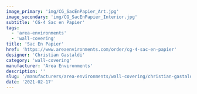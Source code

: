 ```yaml
---
image_primary: 'img/CG_SacEnPapier_Art.jpg'
image_secondary: 'img/CG_SacEnPapier_Interior.jpg'
subtitle: 'CG-4 Sac en Papier'
tags:
  - 'area-environments'
  - 'wall-covering'
title: 'Sac En Papier'
href: 'https://www.areaenvironments.com/order/cg-4-sac-en-papier'
designer: 'Christian Gastaldi'
category: 'wall-covering'
manufacturer: 'Area Environments'
description: ''
slug: '/manufacturers/area-environments/wall-covering/christian-gastaldi-sac-en-papier'
date: '2021-02-17'
---
```

